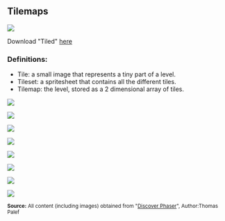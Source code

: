 ## Tilemaps

![](https://s3.amazonaws.com/cloud.ohloh.net/attachments/21365/about-tiled-logo-square_med.png)

Download "Tiled" [here](http://www.mapeditor.org/download.html)

### Definitions:

- Tile: a small image that represents a tiny part of a level.
- Tileset: a spritesheet that contains all the different tiles.
- Tilemap: the level, stored as a 2 dimensional array of tiles.

![](http://f.cl.ly/items/0A452O0S0s0N2X1G3X0G/Screen%20Shot%202016-06-15%20at%2010.36.46%20AM.png)

![](http://f.cl.ly/items/3e443Y3Q2Q1E1P1t0K2Q/Screen%20Shot%202016-06-15%20at%2010.37.11%20AM.png)

![](http://f.cl.ly/items/0Q3H1G2w2x0a0o1L0s0j/Screen%20Shot%202016-06-15%20at%2010.37.22%20AM.png)

![](http://f.cl.ly/items/0f010i1J1c3u373F0m0n/Screen%20Shot%202016-06-15%20at%2010.37.29%20AM.png)

![](http://f.cl.ly/items/250L1U3V0U113f3K1o3V/Screen%20Shot%202016-06-15%20at%2010.37.39%20AM.png)

![](http://f.cl.ly/items/1z3E263s0l3G083c0B03/Screen%20Shot%202016-06-15%20at%2010.37.49%20AM.png)

![](http://f.cl.ly/items/153S1K0v3c3j1x2Z1q1d/Screen%20Shot%202016-06-15%20at%2010.37.57%20AM.png)

![](http://f.cl.ly/items/0S2L0F3T21352l3x312e/Screen%20Shot%202016-06-15%20at%2010.38.09%20AM.png)

<sub>**Source:** All content (including images) obtained from "[Discover Phaser](https://www.discoverphaser.com/)", Author:Thomas Palef</sub>

